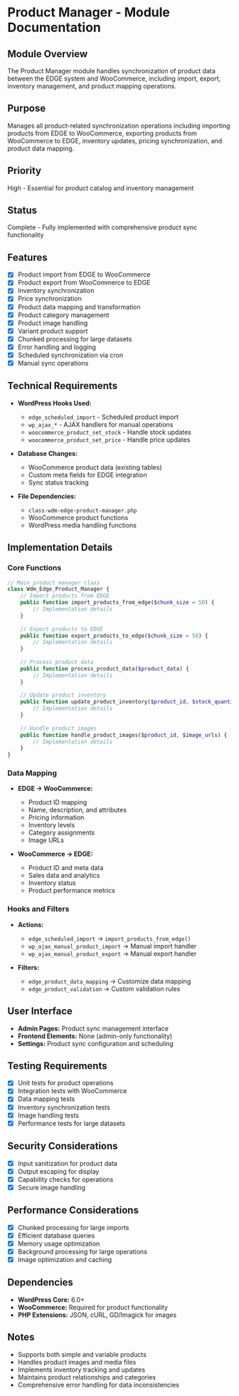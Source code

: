 # Product Manager - Module Documentation

## Module Overview
The Product Manager module handles synchronization of product data between the EDGE system and WooCommerce, including import, export, inventory management, and product mapping operations.

## Purpose
Manages all product-related synchronization operations including importing products from EDGE to WooCommerce, exporting products from WooCommerce to EDGE, inventory updates, pricing synchronization, and product data mapping.

## Priority
High - Essential for product catalog and inventory management

## Status
Complete - Fully implemented with comprehensive product sync functionality

## Features
- [x] Product import from EDGE to WooCommerce
- [x] Product export from WooCommerce to EDGE
- [x] Inventory synchronization
- [x] Price synchronization
- [x] Product data mapping and transformation
- [x] Product category management
- [x] Product image handling
- [x] Variant product support
- [x] Chunked processing for large datasets
- [x] Error handling and logging
- [x] Scheduled synchronization via cron
- [x] Manual sync operations

## Technical Requirements
- **WordPress Hooks Used:**
  - `edge_scheduled_import` - Scheduled product import
  - `wp_ajax_*` - AJAX handlers for manual operations
  - `woocommerce_product_set_stock` - Handle stock updates
  - `woocommerce_product_set_price` - Handle price updates

- **Database Changes:**
  - WooCommerce product data (existing tables)
  - Custom meta fields for EDGE integration
  - Sync status tracking

- **File Dependencies:**
  - `class-wdm-edge-product-manager.php`
  - WooCommerce product functions
  - WordPress media handling functions

## Implementation Details
### Core Functions
```php
// Main product manager class
class Wdm_Edge_Product_Manager {
    // Import products from EDGE
    public function import_products_from_edge($chunk_size = 50) {
        // Implementation details
    }
    
    // Export products to EDGE
    public function export_products_to_edge($chunk_size = 50) {
        // Implementation details
    }
    
    // Process product data
    public function process_product_data($product_data) {
        // Implementation details
    }
    
    // Update product inventory
    public function update_product_inventory($product_id, $stock_quantity) {
        // Implementation details
    }
    
    // Handle product images
    public function handle_product_images($product_id, $image_urls) {
        // Implementation details
    }
}
```

### Data Mapping
- **EDGE → WooCommerce:**
  - Product ID mapping
  - Name, description, and attributes
  - Pricing information
  - Inventory levels
  - Category assignments
  - Image URLs

- **WooCommerce → EDGE:**
  - Product ID and meta data
  - Sales data and analytics
  - Inventory status
  - Product performance metrics

### Hooks and Filters
- **Actions:**
  - `edge_scheduled_import` → `import_products_from_edge()`
  - `wp_ajax_manual_product_import` → Manual import handler
  - `wp_ajax_manual_product_export` → Manual export handler

- **Filters:**
  - `edge_product_data_mapping` → Customize data mapping
  - `edge_product_validation` → Custom validation rules

## User Interface
- **Admin Pages:** Product sync management interface
- **Frontend Elements:** None (admin-only functionality)
- **Settings:** Product sync configuration and scheduling

## Testing Requirements
- [x] Unit tests for product operations
- [x] Integration tests with WooCommerce
- [x] Data mapping tests
- [x] Inventory synchronization tests
- [x] Image handling tests
- [x] Performance tests for large datasets

## Security Considerations
- [x] Input sanitization for product data
- [x] Output escaping for display
- [x] Capability checks for operations
- [x] Secure image handling

## Performance Considerations
- [x] Chunked processing for large imports
- [x] Efficient database queries
- [x] Memory usage optimization
- [x] Background processing for large operations
- [x] Image optimization and caching

## Dependencies
- **WordPress Core:** 6.0+
- **WooCommerce:** Required for product functionality
- **PHP Extensions:** JSON, cURL, GD/Imagick for images

## Notes
- Supports both simple and variable products
- Handles product images and media files
- Implements inventory tracking and updates
- Maintains product relationships and categories
- Comprehensive error handling for data inconsistencies 